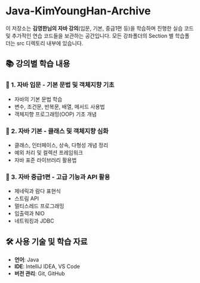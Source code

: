 # Java-KimYoungHan-Archive

이 저장소는 **김영한님의 자바 강의**(입문, 기본, 중급1편 등)을 학습하며 진행한 실습 코드 및 추가적인 연습 코드들을 보관하는 공간입니다.
모든 강좌폴더의 Section 별 학습폴더는 src 디렉토리 내부에 있습니다.

## 📚 강의별 학습 내용

### **📌 1. 자바 입문 - 기본 문법 및 객체지향 기초**
- 자바의 기본 문법 학습
- 변수, 조건문, 반복문, 배열, 메서드 사용법
- 객체지향 프로그래밍(OOP) 기초 개념

### **📌 2. 자바 기본 - 클래스 및 객체지향 심화**
- 클래스, 인터페이스, 상속, 다형성 개념 정리
- 예외 처리 및 컬렉션 프레임워크
- 자바 표준 라이브러리 활용법

### **📌 3. 자바 중급1편 - 고급 기능과 API 활용**
- 제네릭과 람다 표현식
- 스트림 API
- 멀티스레드 프로그래밍
- 입출력과 NIO
- 네트워킹과 JDBC

## 🛠 사용 기술 및 학습 자료
- **언어**: Java
- **IDE**: IntelliJ IDEA, VS Code
- **버전 관리**: Git, GitHub
